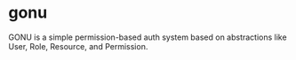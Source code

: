 # gonu
GONU is a simple permission-based auth system based on abstractions like User, Role, Resource, and Permission.
